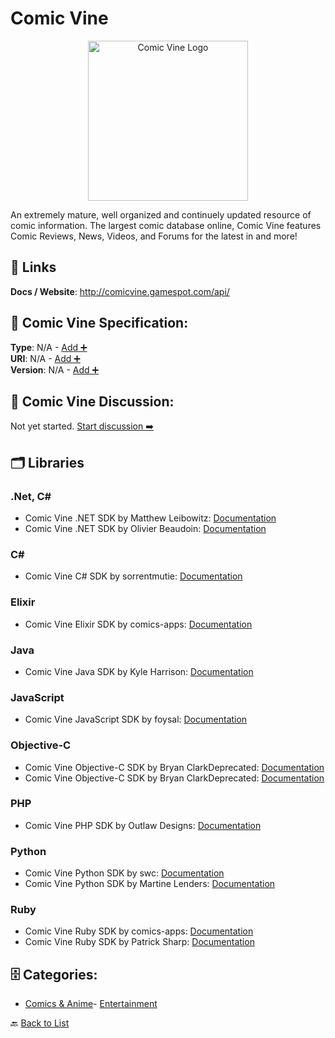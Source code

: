 # Comic Vine
<p align="center">
    <img width="256" src="https://raw.githubusercontent.com/apis-list/apis-list/main/apis/comic-vine/logo_256x256.png" alt="Comic Vine Logo"/>
</p>
An extremely mature, well organized and continuely updated resource of comic information. The largest comic database online, Comic Vine features Comic Reviews, News, Videos, and Forums for the latest in and more!

##  🔗 Links
**Docs / Website**: http://comicvine.gamespot.com/api/

## 🧬 Comic Vine Specification:
**Type**: N/A - [Add ➕](https://github.com/apis-list/apis-list/edit/main/apis.yaml#L3980)  
**URI**: N/A - [Add ➕](https://github.com/apis-list/apis-list/edit/main/apis.yaml#L3980)  
**Version**: N/A - [Add ➕](https://github.com/apis-list/apis-list/edit/main/apis.yaml#L3980)

## 💬 Comic Vine Discussion:
Not yet started. [Start discussion ➡️](https://github.com/apis-list/apis-list/discussions/new)

## 🗂️ Libraries
### .Net, C#
- Comic Vine .NET SDK by Matthew Leibowitz: [Documentation](https://github.com/mattleibow/ComicVineApi)
- Comic Vine .NET SDK by Olivier Beaudoin: [Documentation](https://github.com/Thoorium/comicvine-api-net)
### C#
- Comic Vine C# SDK by sorrentmutie: [Documentation](https://github.com/sorrentmutie/SharpComicVine)
### Elixir
- Comic Vine Elixir SDK by comics-apps: [Documentation](https://github.com/comics-apps/ex_comic_vine_api)
### Java
- Comic Vine Java SDK by Kyle Harrison: [Documentation](https://github.com/apoclyps/Comicvine-GrapeJuice)
### JavaScript
- Comic Vine JavaScript SDK by foysal: [Documentation](https://github.com/foysalit/mean-comics)
### Objective-C
- Comic Vine Objective-C SDK by Bryan ClarkDeprecated: [Documentation]()
- Comic Vine Objective-C SDK by Bryan ClarkDeprecated: [Documentation]()
### PHP
- Comic Vine PHP SDK by Outlaw Designs: [Documentation](https://github.com/outlawdesigns-io/ComicVine)
### Python
- Comic Vine Python SDK by swc: [Documentation](https://github.com/swc/comicvine_api)
- Comic Vine Python SDK by Martine Lenders: [Documentation](https://github.com/miri64/pycomicvine)
### Ruby
- Comic Vine Ruby SDK by comics-apps: [Documentation](https://github.com/comics-apps/comic_vine-api)
- Comic Vine Ruby SDK by Patrick Sharp: [Documentation](https://github.com/Jakanapes/ComicVine)


## 🗄️ Categories:
- [Comics & Anime](https://github.com/apis-list/apis-list#comics--anime-)- [Entertainment](https://github.com/apis-list/apis-list#entertainment-)

🔙  [Back to List](https://github.com/apis-list/apis-list)
